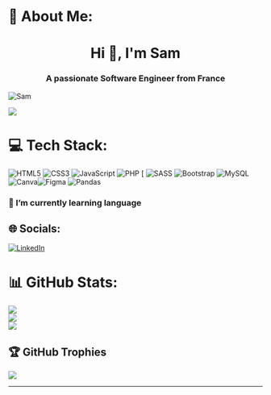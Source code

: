 # 💫 About Me:
<h1 align="center">Hi 👋, I'm Sam</h1>
<h3 align="center">A passionate Software Engineer from France</h3>

<p align="left"> <img src="https://user-images.githubusercontent.com/55389276/140866485-8fb1c876-9a8f-4d6a-98dc-08c4981eaf70.gif" alt="Sam" /> </p>

[![](https://visitcount.itsvg.in/api?id=escanorf&icon=2&color=12)](https://visitcount.itsvg.in)

# 💻 Tech Stack:
![HTML5](https://img.shields.io/badge/html5-%23E34F26.svg?style=flat&logo=html5&logoColor=white) ![CSS3](https://img.shields.io/badge/css3-%231572B6.svg?style=flat&logo=css3&logoColor=white) ![JavaScript](https://img.shields.io/badge/javascript-%23323330.svg?style=flat&logo=javascript&logoColor=%23F7DF1E) ![PHP](https://img.shields.io/badge/php-%23777BB4.svg?style=flat&logo=php&logoColor=white) [ ![SASS](https://img.shields.io/badge/SASS-hotpink.svg?style=flat&logo=SASS&logoColor=white) ![Bootstrap](https://img.shields.io/badge/bootstrap-%23563D7C.svg?style=flat&logo=bootstrap&logoColor=white) ![MySQL](https://img.shields.io/badge/mysql-%2300f.svg?style=flat&logo=mysql&logoColor=white) ![Canva](https://img.shields.io/badge/Canva-%2300C4CC.svg?style=flat&logo=Canva&logoColor=white)![Figma](https://img.shields.io/badge/figma-%23F24E1E.svg?style=flat&logo=figma&logoColor=white) ![Pandas](https://img.shields.io/badge/pandas-%23150458.svg?style=flat&logo=pandas&logoColor=white)

<h3 align="">🌱 I’m currently learning language</h3>

## 🌐 Socials:
[![LinkedIn](https://img.shields.io/badge/LinkedIn-%230077B5.svg?logo=linkedin&logoColor=white)](https://linkedin.com/in/https://www.linkedin.com/in/samuel-adonai-72895a184/) 


# 📊 GitHub Stats:
![](https://github-readme-stats.vercel.app/api?username=escanorf&theme=gruvbox&hide_border=false&include_all_commits=false&count_private=false)<br/>
![](https://github-readme-streak-stats.herokuapp.com/?user=escanorf&theme=gruvbox&hide_border=false)<br/>
![](https://github-readme-stats.vercel.app/api/top-langs/?username=escanorf&theme=gruvbox&hide_border=false&include_all_commits=false&count_private=false&layout=compact)

## 🏆 GitHub Trophies
![](https://github-profile-trophy.vercel.app/?username=escanorf&theme=gruvbox&no-frame=false&no-bg=true&margin-w=4)

---
<!-- Proudly created with GPRM ( https://gprm.itsvg.in ) -->
